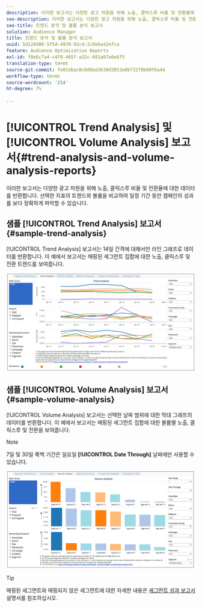 ```yaml
---
description: 이러한 보고서는 다양한 광고 차원을 위해 노출, 클릭스루 비율 및 전환율에 대한 데이터를 반환합니다. 선택한 지표의 트렌드와 볼륨을 비교하여 일정 기간 동안 캠페인의 성과를 보다 정확하게 파악할 수 있습니다.
seo-description: 이러한 보고서는 다양한 광고 차원을 위해 노출, 클릭스루 비율 및 전환율에 대한 데이터를 반환합니다. 선택한 지표의 트렌드와 볼륨을 비교하여 일정 기간 동안 캠페인의 성과를 보다 정확하게 파악할 수 있습니다.
seo-title: 트렌드 분석 및 볼륨 분석 보고서
solution: Audience Manager
title: 트렌드 분석 및 볼륨 분석 보고서
uuid: 5d124d80-5f54-4970-92cd-2c8eba42efca
feature: Audience Optimization Reports
exl-id: f8e6c7a4-c4f8-465f-a32c-681a07e6e6f5
translation-type: tm+mt
source-git-commit: fe01ebac8c0d0ad3630d3853e0bf32f0b00f6a44
workflow-type: tm+mt
source-wordcount: '214'
ht-degree: 7%

---
```


# [!UICONTROL Trend Analysis] 및  [!UICONTROL Volume Analysis] 보고서{#trend-analysis-and-volume-analysis-reports}

이러한 보고서는 다양한 광고 차원을 위해 노출, 클릭스루 비율 및 전환율에 대한 데이터를 반환합니다. 선택한 지표의 트렌드와 볼륨을 비교하여 일정 기간 동안 캠페인의 성과를 보다 정확하게 파악할 수 있습니다.

## 샘플 [!UICONTROL Trend Analysis] 보고서 {#sample-trend-analysis}

[!UICONTROL Trend Analysis] 보고서는 14일 간격에 대해서만 라인 그래프로 데이터를 반환합니다. 이 예에서 보고서는 매핑된 세그먼트 집합에 대한 노출, 클릭스루 및 전환 트렌드를 보여줍니다.

![](assets/trend-analysis.png)

## 샘플 [!UICONTROL Volume Analysis] 보고서 {#sample-volume-analysis}

[!UICONTROL Volume Analysis] 보고서는 선택한 날짜 범위에 대한 막대 그래프의 데이터를 반환합니다. 이 예에서 보고서는 매핑된 세그먼트 집합에 대한 볼륨별 노출, 클릭스루 및 전환을 보여줍니다.

>[!NOTE]
>
>7일 및 30일 룩백 기간은 일요일 **[!UICONTROL Date Through]** 날짜에만 사용할 수 있습니다.

![](assets/volume-analysis.png)

>[!TIP]
>
>매핑된 세그먼트와 매핑되지 않은 세그먼트에 대한 자세한 내용은 [세그먼트 성과 보고서](../../../reporting/audience-optimization-reports/aor-advertisers/segment-performance.md) 설명서를 참조하십시오.
